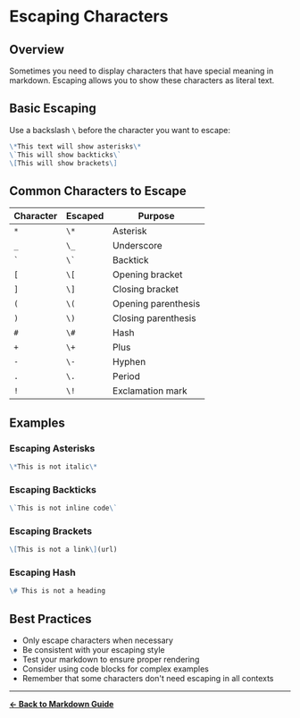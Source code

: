 # Escaping Characters

## Overview
Sometimes you need to display characters that have special meaning in markdown. Escaping allows you to show these characters as literal text.

## Basic Escaping
Use a backslash `\` before the character you want to escape:

```markdown
\*This text will show asterisks\*
\`This will show backticks\`
\[This will show brackets\]
```

## Common Characters to Escape

| Character | Escaped | Purpose |
|-----------|---------|---------|
| `*` | `\*` | Asterisk |
| `_` | `\_` | Underscore |
| `` ` `` | `` \` `` | Backtick |
| `[` | `\[` | Opening bracket |
| `]` | `\]` | Closing bracket |
| `(` | `\(` | Opening parenthesis |
| `)` | `\)` | Closing parenthesis |
| `#` | `\#` | Hash |
| `+` | `\+` | Plus |
| `-` | `\-` | Hyphen |
| `.` | `\.` | Period |
| `!` | `\!` | Exclamation mark |

## Examples

### Escaping Asterisks
```markdown
\*This is not italic\*
```

### Escaping Backticks
```markdown
\`This is not inline code\`
```

### Escaping Brackets
```markdown
\[This is not a link\](url)
```

### Escaping Hash
```markdown
\# This is not a heading
```

## Best Practices
- Only escape characters when necessary
- Be consistent with your escaping style
- Test your markdown to ensure proper rendering
- Consider using code blocks for complex examples
- Remember that some characters don't need escaping in all contexts

---

**[← Back to Markdown Guide](../MARKDOWN.md)**
